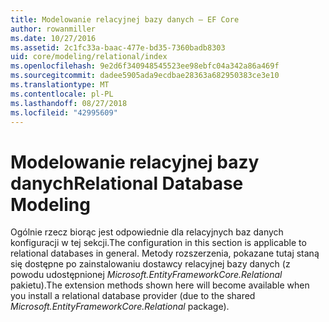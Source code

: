 ```yaml
---
title: Modelowanie relacyjnej bazy danych — EF Core
author: rowanmiller
ms.date: 10/27/2016
ms.assetid: 2c1fc33a-baac-477e-bd35-7360badb8303
uid: core/modeling/relational/index
ms.openlocfilehash: 9e2d6f340948545523ee98ebfc04a342a86a469f
ms.sourcegitcommit: dadee5905ada9ecdbae28363a682950383ce3e10
ms.translationtype: MT
ms.contentlocale: pl-PL
ms.lasthandoff: 08/27/2018
ms.locfileid: "42995609"
---
```

# <a name="relational-database-modeling"></a><span data-ttu-id="dd2c2-102">Modelowanie relacyjnej bazy danych</span><span class="sxs-lookup"><span data-stu-id="dd2c2-102">Relational Database Modeling</span></span>

<span data-ttu-id="dd2c2-103">Ogólnie rzecz biorąc jest odpowiednie dla relacyjnych baz danych konfiguracji w tej sekcji.</span><span class="sxs-lookup"><span data-stu-id="dd2c2-103">The configuration in this section is applicable to relational databases in general.</span></span> <span data-ttu-id="dd2c2-104">Metody rozszerzenia, pokazane tutaj staną się dostępne po zainstalowaniu dostawcy relacyjnej bazy danych (z powodu udostępnionej *Microsoft.EntityFrameworkCore.Relational* pakietu).</span><span class="sxs-lookup"><span data-stu-id="dd2c2-104">The extension methods shown here will become available when you install a relational database provider (due to the shared *Microsoft.EntityFrameworkCore.Relational* package).</span></span>
